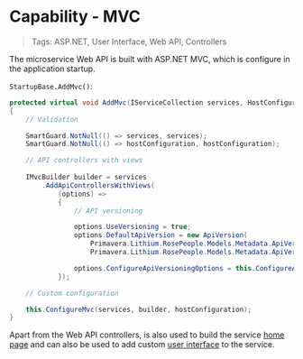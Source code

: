 # Capability - MVC

> Tags: ASP.NET, User Interface, Web API, Controllers

The microservice Web API is built with ASP.NET MVC, which is configure in the application startup.

`StartupBase.AddMvc()`:

```csharp
protected virtual void AddMvc(IServiceCollection services, HostConfiguration hostConfiguration)
{
    // Validation

    SmartGuard.NotNull(() => services, services);
    SmartGuard.NotNull(() => hostConfiguration, hostConfiguration);

    // API controllers with views
    
    IMvcBuilder builder = services
        .AddApiControllersWithViews(
            (options) =>
            {
                // API versioning

                options.UseVersioning = true;
                options.DefaultApiVersion = new ApiVersion(
                    Primavera.Lithium.RosePeople.Models.Metadata.ApiVersions.Values.DefaultVersion.Major,
                    Primavera.Lithium.RosePeople.Models.Metadata.ApiVersions.Values.DefaultVersion.Minor);

                options.ConfigureApiVersioningOptions = this.ConfigureApiVersioningOptions;
            });

    // Custom configuration

    this.ConfigureMvc(services, builder, hostConfiguration);
}
```

Apart from the Web API controllers, is also used to build the service [home page](./home-page.md) and can also be used to add custom [user interface](./ui.md) to the service.